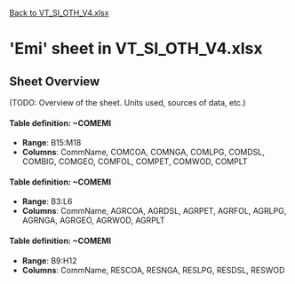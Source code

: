[Back to VT_SI_OTH_V4.xlsx](README.md)

# 'Emi' sheet in VT_SI_OTH_V4.xlsx

## Sheet Overview

(TODO: Overview of the sheet. Units used, sources of data, etc.)

#### Table definition: ~COMEMI
- **Range**: B15:M18
- **Columns**: CommName, COMCOA, COMNGA, COMLPG, COMDSL, COMBIG, COMGEO, COMFOL, COMPET, COMWOD, COMPLT

#### Table definition: ~COMEMI
- **Range**: B3:L6
- **Columns**: CommName, AGRCOA, AGRDSL, AGRPET, AGRFOL, AGRLPG, AGRNGA, AGRGEO, AGRWOD, AGRPLT

#### Table definition: ~COMEMI
- **Range**: B9:H12
- **Columns**: CommName, RESCOA, RESNGA, RESLPG, RESDSL, RESWOD

